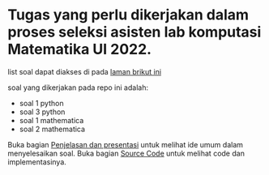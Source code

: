 # Tugas yang perlu dikerjakan dalam proses seleksi asisten lab komputasi Matematika UI 2022.

list soal dapat diakses di pada [laman brikut ini](https://drive.google.com/file/d/1aRgRU9hv2Pi3tWpQK1kjZWfjgp6cf7GF/view)

soal yang dikerjakan pada repo ini adalah: 
- soal 1 python
- soal 3 python
- soal 1 mathematica
- soal 2 mathematica

Buka bagian [Penjelasan dan presentasi](/Penjelasan%20dan%20Presentasi) untuk melihat ide umum dalam menyelesaikan soal.
Buka bagian [Source Code](/Source%20Code) untuk melihat code dan implementasinya.
